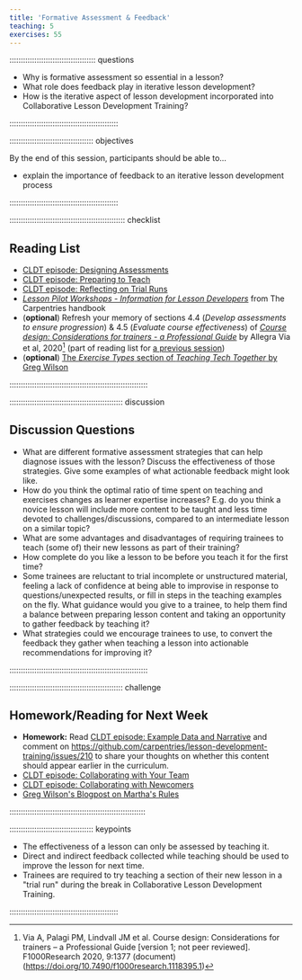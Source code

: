 ```yaml
---
title: 'Formative Assessment & Feedback'
teaching: 5
exercises: 55
---
```


:::::::::::::::::::::::::::::::::::::: questions 

- Why is formative assessment so essential in a lesson?
- What role does feedback play in iterative lesson development?
- How is the iterative aspect of lesson development incorporated 
  into Collaborative Lesson Development Training?

::::::::::::::::::::::::::::::::::::::::::::::::

::::::::::::::::::::::::::::::::::::: objectives

By the end of this session, participants should be able to...

- explain the importance of feedback to an iterative lesson development process


::::::::::::::::::::::::::::::::::::::::::::::::

::::::::::::::::::::::::::::::::::::::::::::::::::: checklist

## Reading List

- [CLDT episode: Designing Assessments](https://carpentries.github.io/lesson-development-training/13-exercises.html)
- [CLDT episode: Preparing to Teach](https://carpentries.github.io/lesson-development-training/20-preparing.html)
- [CLDT episode: Reflecting on Trial Runs](https://carpentries.github.io/lesson-development-training/22-reflecting.html)
- [_Lesson Pilot Workshops - Information for Lesson Developers_](https://docs.carpentries.org/topic_folders/lesson_development/lesson_pilots.html#information-for-lesson-developers) from The Carpentries handbook
- (**optional**) Refresh your memory of sections 4.4 (_Develop assessments to ensure progression_) & 4.5 (_Evaluate course effectiveness_) of [_Course design: Considerations for trainers - a Professional Guide_](https://doi.org/10.7490/f1000research.1118395.1) by Allegra Via et al, 2020[^1] (part of reading list for [a previous session](./backward-design.md))
- (**optional**) [The _Exercise Types_ section of _Teaching Tech Together_ by Greg Wilson](http://teachtogether.tech/en/index.html#s:exercises)

:::::::::::::::::::::::::::::::::::::::::::::::::::::::::::::


:::::::::::::::::::::::::::::::::::::::::::::::::: discussion

## Discussion Questions

- What are different formative assessment strategies that can help diagnose issues with the lesson?
  Discuss the effectiveness of those strategies. 
  Give some examples of what actionable feedback might look like.
- How do you think the optimal ratio of time spent on teaching and exercises changes
  as learner expertise increases?
  E.g. do you think a novice lesson will include more content to be taught 
  and less time devoted to challenges/discussions, 
  compared to an intermediate lesson on a similar topic?
- What are some advantages and disadvantages of 
  requiring trainees to teach (some of) their new lessons as part of their training?
- How complete do you like a lesson to be before you teach it for the first time?
- Some trainees are reluctant to trial incomplete or unstructured material, 
  feeling a lack of confidence at being able to improvise in response to questions/unexpected results,
  or fill in steps in the teaching examples on the fly.
  What guidance would you give to a trainee, to help them find a balance between preparing lesson content
  and taking an opportunity to gather feedback by teaching it?
- What strategies could we encourage trainees to use,
  to convert the feedback they gather when teaching a lesson into 
  actionable recommendations for improving it?

:::::::::::::::::::::::::::::::::::::::::::::::::::::::::::::

:::::::::::::::::::::::::::::::::::::::::::::::::: challenge

## Homework/Reading for Next Week

- **Homework:** Read [CLDT episode: Example Data and Narrative](https://carpentries.github.io/lesson-development-training/15-narrative.html) 
  and comment on https://github.com/carpentries/lesson-development-training/issues/210
  to share your thoughts on whether this content should appear earlier in the curriculum.
- [CLDT episode: Collaborating with Your Team](https://carpentries.github.io/lesson-development-training/24-collaborating.html)
- [CLDT episode: Collaborating with Newcomers](https://carpentries.github.io/lesson-development-training/26-external.html)
- [Greg Wilson's Blogpost on Martha's Rules](https://third-bit.com/files/2020/08/marthas/)

::::::::::::::::::::::::::::::::::::::::::::::::::::::::::::

::::::::::::::::::::::::::::::::::::: keypoints 

- The effectiveness of a lesson can only be assessed by teaching it.
- Direct and indirect feedback collected while teaching should be used to
  improve the lesson for next time.
- Trainees are required to try teaching a section of their new lesson in a "trial run"
  during the break in Collaborative Lesson Development Training.

::::::::::::::::::::::::::::::::::::::::::::::::

[^1]: Via A, Palagi PM, Lindvall JM et al. Course design: Considerations for trainers – a Professional Guide [version 1; not peer reviewed]. F1000Research 2020, 9:1377 (document) (https://doi.org/10.7490/f1000research.1118395.1)
